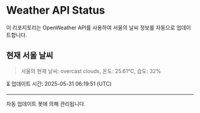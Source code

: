 
# Weather API Status

이 리포지토리는 OpenWeather API를 사용하여 서울의 날씨 정보를 자동으로 업데이트합니다.

## 현재 서울 날씨
> 서울의 현재 날씨: overcast clouds, 온도: 25.61°C, 습도: 32%

⏳ 업데이트 시간: 2025-05-31 06:19:51 (UTC)

---
자동 업데이트 봇에 의해 관리됩니다.
